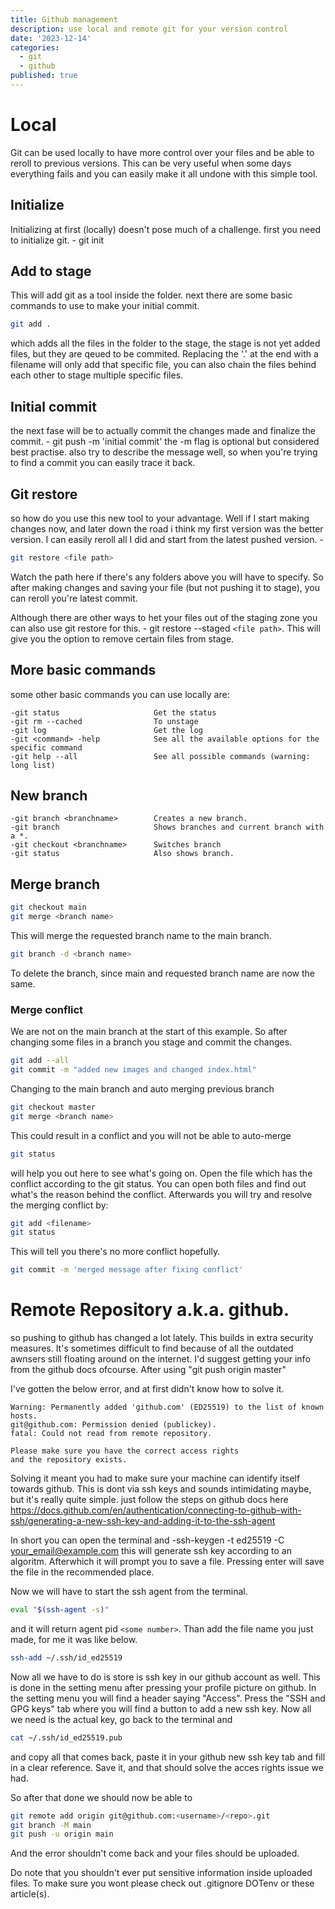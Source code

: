 ```yaml
---
title: Github management
description: use local and remote git for your version control
date: '2023-12-14'
categories:
  - git
  - github
published: true
---
```


# Local

Git can be used locally to have more control over your files and
be able to reroll to previous versions.
This can be very useful when some days everything fails and you can easily
make it all undone with this simple tool.

## Initialize

Initializing at first (locally) doesn't pose much of a challenge.
first you need to initialize git. - git init

## Add to stage

This will add git as a tool inside the folder.
next there are some basic commands to use to make your initial commit.

```bash
git add .
```

which adds all the files in the folder to the stage, the stage is not yet added
files, but they are qeued to be commited.
Replacing the '.' at the end with a filename will only add that specific file, you can also chain the
files behind each other to stage multiple specific files.

## Initial commit

the next fase will be to actually commit the changes made and finalize the commit. - git push -m 'initial commit'
the -m flag is optional but considered best practise. also try to describe
the message well, so when you're trying to find a commit you can easily trace it back.

## Git restore

so how do you use this new tool to your advantage.
Well if I start making changes now, and later down the road i think my first version was the better version.
I can easily reroll all I did and start from the latest pushed version. -

```bash
git restore <file path>
```

Watch the path here if there's any folders above you will have to specify.
So after making changes and saving your file (but not pushing it to stage),
you can reroll you're latest commit.

Although there are other ways to het your files out of the staging zone you can also use git restore for this. - git restore --staged `<file path>`.
This will give you the option to remove certain files from stage.

## More basic commands

some other basic commands you can use locally are:

    -git status                     Get the status
    -git rm --cached                To unstage
    -git log                        Get the log
    -git <command> -help            See all the available options for the specific command
    -git help --all                 See all possible commands (warning: long list)

## New branch

    -git branch <branchname>        Creates a new branch.
    -git branch                     Shows branches and current branch with a *.
    -git checkout <branchname>      Switches branch
    -git status                     Also shows branch.

## Merge branch

```bash
git checkout main
git merge <branch name>
```

This will merge the requested branch name to the main branch.

```bash
git branch -d <branch name>
```

To delete the branch, since main and requested branch name are now the same.

### Merge conflict

We are not on the main branch at the start of this example.
So after changing some files in a branch you stage and commit the changes.

```bash
git add --all
git commit -m "added new images and changed index.html"
```

Changing to the main branch and auto merging previous branch

```bash
git checkout master
git merge <branch name>
```

This could result in a conflict and you will not be able to auto-merge

```bash
git status
```

will help you out here to see what's going on. Open the file which has the conflict according to the git status.
You can open both files and find out what's the reason behind the conflict.
Afterwards you will try and resolve the merging conflict by:

```bash
git add <filename>
git status
```

This will tell you there's no more conflict hopefully.

```bash
git commit -m 'merged message after fixing conflict'
```

# Remote Repository a.k.a. github.

so pushing to github has changed a lot lately. This builds in extra security measures.
It's sometimes difficult to find because of all the outdated awnsers
still floating around on the internet. I'd suggest getting your info from the github docs ofcourse.
After using "git push origin master"

I've gotten the below error, and at first didn't know how to solve it.

    Warning: Permanently added 'github.com' (ED25519) to the list of known hosts.
    git@github.com: Permission denied (publickey).
    fatal: Could not read from remote repository.

    Please make sure you have the correct access rights
    and the repository exists.

Solving it meant you had to make sure your machine can identify itself towards github.
This is dont via ssh keys and sounds intimidating maybe, but it's really quite simple.
just follow the steps on github docs here
https://docs.github.com/en/authentication/connecting-to-github-with-ssh/generating-a-new-ssh-key-and-adding-it-to-the-ssh-agent

In short you can open the terminal and
-ssh-keygen -t ed25519 -C <your_email@example.com>
this will generate ssh key according to an algoritm.
Afterwhich it will prompt you to save a file.
Pressing enter will save the file in the recommended place.

Now we will have to start the ssh agent from the terminal.

```bash
eval "$(ssh-agent -s)"
```

and it will return agent pid `<some number>`.
Than add the file name you just made, for me it was like below.

```bash
ssh-add ~/.ssh/id_ed25519
```

Now all we have to do is store is ssh key in our github account as well.
This is done in the setting menu after pressing your profile picture on github.
In the setting menu you will find a header saying "Access".
Press the "SSH and GPG keys" tab where you will find a button to add a new ssh key.
Now all we need is the actual key, go back to the terminal and

```bash
cat ~/.ssh/id_ed25519.pub
```

and copy all that comes back, paste it in your github new ssh key tab and fill in a clear reference.
Save it, and that should solve the acces rights issue we had.

So after that done we should now be able to

```bash
git remote add origin git@github.com:<username>/<repo>.git
git branch -M main
git push -u origin main
```

And the error shouldn't come back and your files should be uploaded.

Do note that you shouldn't ever put sensitive information inside uploaded files.
To make sure you wont please check out .gitignore DOTenv or these article(s).
